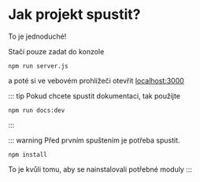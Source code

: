 # Jak projekt spustit?

To je jednoduché!

Stačí pouze zadat do konzole

```terminal
npm run server.js
```
a poté si ve vebovém prohlížeči otevřít [localhost:3000](localhost:3000)

::: tip
Pokud chcete spustit dokumentaci, tak použijte 
```terminal
npm run docs:dev
```
:::

::: warning
Před prvním spuštením je potřeba spustit.
```terminal
npm install
```
To je kvůli tomu, aby se nainstalovali potřebné moduly
:::